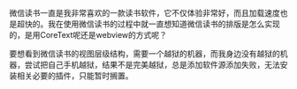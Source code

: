 微信读书一直是我非常喜欢的一款读书软件，它不仅体验非常好，而且加载速度也是超快的。我在使用微信读书的过程中就一直想知道微信读书的排版是怎么实现的，是用CoreText呢还是webview的方式呢？

要想看到微信读书的视图层级结构，需要一个越狱的机器，而我身边没有越狱的机器，尝试把自己手机越狱，结果不是完美越狱，总是添加软件源添加失败，无法安装相关必要的插件，只能暂时搁置。